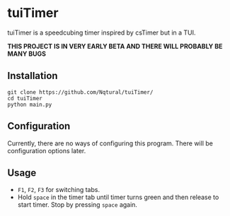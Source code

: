 # tuiTimer
tuiTimer is a speedcubing timer inspired by csTimer but in a TUI.

**THIS PROJECT IS IN VERY EARLY BETA AND THERE WILL PROBABLY BE MANY BUGS**

## Installation
```
git clone https://github.com/Nqtural/tuiTimer/
cd tuiTimer
python main.py
```

## Configuration
Currently, there are no ways of configuring this program. There will be configuration options later.

## Usage
* `F1`, `F2`, `F3` for switching tabs.
* Hold `space` in the timer tab until timer turns green and then release to start timer. Stop by pressing `space` again.
